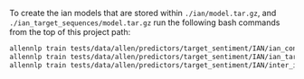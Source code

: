 To create the ian models that are stored within `./ian/model.tar.gz`, and `./ian_target_sequences/model.tar.gz` run the following bash commands from the top of this project path:
``` bash
allennlp train tests/data/allen/predictors/target_sentiment/IAN/ian_config.jsonnet -s tests/data/allen/predictors/target_sentiment/IAN/ian --include-package target_extraction
allennlp train tests/data/allen/predictors/target_sentiment/IAN/ian_target_sequences.jsonnet -s tests/data/allen/predictors/target_sentiment/IAN/ian_target_sequences --include-package target_extraction
allennlp train tests/data/allen/predictors/target_sentiment/IAN/inter_ian_config.jsonnet -s tests/data/allen/predictors/target_sentiment/IAN/inter_ian --include-package target_extraction
```